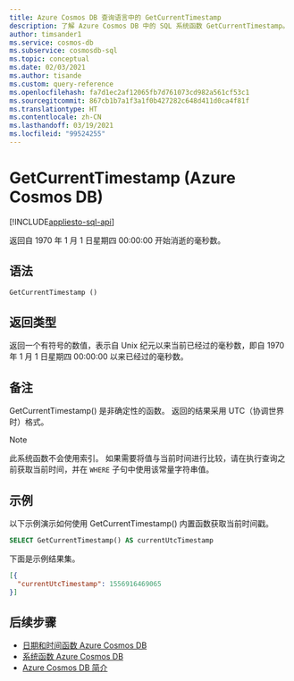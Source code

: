 ```yaml
---
title: Azure Cosmos DB 查询语言中的 GetCurrentTimestamp
description: 了解 Azure Cosmos DB 中的 SQL 系统函数 GetCurrentTimestamp。
author: timsander1
ms.service: cosmos-db
ms.subservice: cosmosdb-sql
ms.topic: conceptual
ms.date: 02/03/2021
ms.author: tisande
ms.custom: query-reference
ms.openlocfilehash: fa7d1ec2af12065fb7d761073cd982a561cf53c1
ms.sourcegitcommit: 867cb1b7a1f3a1f0b427282c648d411d0ca4f81f
ms.translationtype: HT
ms.contentlocale: zh-CN
ms.lasthandoff: 03/19/2021
ms.locfileid: "99524255"
---
```

# <a name="getcurrenttimestamp-azure-cosmos-db"></a>GetCurrentTimestamp (Azure Cosmos DB)
[!INCLUDE[appliesto-sql-api](includes/appliesto-sql-api.md)]

 返回自 1970 年 1 月 1 日星期四 00:00:00 开始消逝的毫秒数。
  
## <a name="syntax"></a>语法
  
```sql
GetCurrentTimestamp ()  
```  
  
## <a name="return-types"></a>返回类型
  
返回一个有符号的数值，表示自 Unix 纪元以来当前已经过的毫秒数，即自 1970 年 1 月 1 日星期四 00:00:00 以来已经过的毫秒数。

## <a name="remarks"></a>备注

GetCurrentTimestamp() 是非确定性的函数。 返回的结果采用 UTC（协调世界时）格式。

> [!NOTE]
> 此系统函数不会使用索引。 如果需要将值与当前时间进行比较，请在执行查询之前获取当前时间，并在 `WHERE` 子句中使用该常量字符串值。

## <a name="examples"></a>示例
  
  以下示例演示如何使用 GetCurrentTimestamp() 内置函数获取当前时间戳。
  
```sql
SELECT GetCurrentTimestamp() AS currentUtcTimestamp
```  
  
 下面是示例结果集。
  
```json
[{
  "currentUtcTimestamp": 1556916469065
}]  
```

## <a name="next-steps"></a>后续步骤

- [日期和时间函数 Azure Cosmos DB](sql-query-date-time-functions.md)
- [系统函数 Azure Cosmos DB](sql-query-system-functions.md)
- [Azure Cosmos DB 简介](introduction.md)
